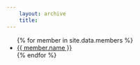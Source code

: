 ```yaml
--- 
    layout: archive
    title: 
--- 
```

  <ul>
      {% for member in site.data.members %}
      <li>
         <a href="https://github.com/{{ member.github }}">
            {{ member.name }}
         </a>
      </li>
      {% endfor %}
   </ul>


